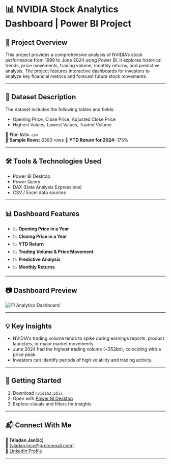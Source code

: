 # 📊 NVIDIA Stock Analytics Dashboard | Power BI Project

## 📝 Project Overview
This project provides a comprehensive analysis of NVIDIA’s stock performance from 1999 to June 2024 using Power BI. It explores historical trends, price movements, trading volume, monthly returns, 
and predictive analysis. The project features interactive dashboards for investors to analyze key financial metrics and forecast future stock movements.

---

## 📂 Dataset Description
The dataset includes the following tables and fields:
- Opening Price, Close Price, Adjusted Close Price
- Highest Values, Lowest Values, Traded Volume

📁 **File:** `NVDA.csv`  
📄 **Sample Rows:** 6393 rows
📌 **YTD Return for 2024:** 175%

---

## 🛠 Tools & Technologies Used
- Power BI Desktop
- Power Query
- DAX (Data Analysis Expressions)
- CSV / Excel data sources

---

## 📊 Dashboard Features
- 📉 **Opening Price in a Year**
- 📉 **Closing Price in a Year**
- 📉 **YTD Return**
- 📉 **Trading Volume & Price Movement**
- 📉 **Predictive Analysis**
- 📉 **Monthly Returns**

---

## 📷 Dashboard Preview

![F1 Analytics Dashboard](nvidia_Front.png,nvidia_Back.png)

---

## 💡 Key Insights
- NVIDIA's trading volume tends to spike during earnings reports, product launches, or major market movements.
- June 2024 had the highest trading volume (~352bn), coinciding with a price peak.
- Investors can identify periods of high volatility and trading activity.

---

## 🚀 Getting Started
1. Download `nvidia2.pbix`
2. Open with [Power BI Desktop](https://powerbi.microsoft.com/en-us/desktop/)
3. Explore visuals and filters for insights

---

## 📬 Connect With Me
👤 **[Vladan Jančić]**  
📧 [vladan.jncc@protonmail.com]  
🔗 [LinkedIn Profile](https://www.linkedin.com/in/vladan-jančić-data/)

---
